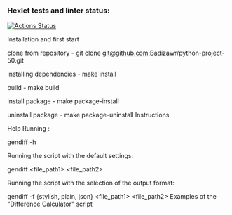 ### Hexlet tests and linter status:
[![Actions Status](https://github.com/Badizawr/python-project-50/actions/workflows/hexlet-check.yml/badge.svg)](https://github.com/Badizawr/python-project-50/actions)

Installation and first start

clone from repository - git clone git@github.com:Badizawr/python-project-50.git

installing dependencies - make install

build - make build

install package - make package-install

uninstall package - make package-uninstall
Instructions

Help Running :

gendiff -h

Running the script with the default settings:

gendiff <file_path1> <file_path2>

Running the script with the selection of the output format:

gendiff -f {stylish, plain, json} <file_path1> <file_path2>
Examples of the "Difference Calculator" script